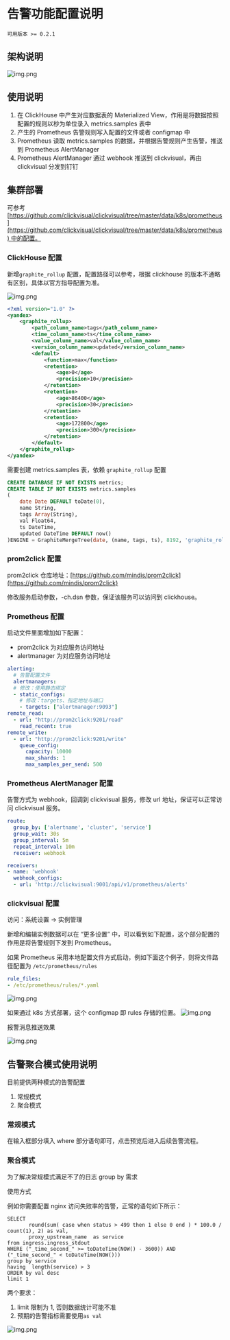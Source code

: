 # 告警功能配置说明

`可用版本 >= 0.2.1`

## 架构说明

![img.png](../../images/alarm-arch.png)

## 使用说明

1. 在 ClickHouse 中产生对应数据表的 Materialized View，作用是将数据按照配置的规则以秒为单位录入 metrics.samples 表中
2. 产生的 Prometheus 告警规则写入配置的文件或者 configmap 中
3. Prometheus 读取 metrics.samples 的数据，并根据告警规则产生告警，推送到 Prometheus AlertManager
4. Prometheus AlertManager 通过 webhook 推送到 clickvisual，再由 clickvisual 分发到钉钉

## 集群部署

可参考[https://github.com/clickvisual/clickvisual/tree/master/data/k8s/prometheus](https://github.com/clickvisual/clickvisual/tree/master/data/k8s/prometheus) 中的配置。

### ClickHouse 配置

新增`graphite_rollup` 配置，配置路径可以参考，根据 clickhouse 的版本不通略有区别，具体以官方指导配置为准。

![img.png](../../images/graphite_rollup_tree.png)

```xml
<?xml version="1.0" ?>
<yandex>
    <graphite_rollup>
        <path_column_name>tags</path_column_name>
        <time_column_name>ts</time_column_name>
        <value_column_name>val</value_column_name>
        <version_column_name>updated</version_column_name>
        <default>
            <function>max</function>
            <retention>
                <age>0</age>
                <precision>10</precision>
            </retention>
            <retention>
                <age>86400</age>
                <precision>30</precision>
            </retention>
            <retention>
                <age>172800</age>
                <precision>300</precision>
            </retention>
        </default>
    </graphite_rollup>
</yandex>
```

需要创建 metrics.samples 表，依赖 `graphite_rollup` 配置

```sql
CREATE DATABASE IF NOT EXISTS metrics;
CREATE TABLE IF NOT EXISTS metrics.samples
(
    date Date DEFAULT toDate(0),
    name String,
    tags Array(String),
    val Float64,
    ts DateTime,
    updated DateTime DEFAULT now()
)ENGINE = GraphiteMergeTree(date, (name, tags, ts), 8192, 'graphite_rollup');
```

### prom2click 配置

prom2click 仓库地址：[https://github.com/mindis/prom2click](https://github.com/mindis/prom2click)

修改服务启动参数，-ch.dsn 参数，保证该服务可以访问到 clickhouse。

### Prometheus 配置

启动文件里面增加如下配置：

- prom2click 为对应服务访问地址
- alertmanager 为对应服务访问地址

```yaml
alerting:
  # 告警配置文件
  alertmanagers:
  # 修改：使用静态绑定
  - static_configs:
    # 修改：targets、指定地址与端口
    - targets: ["alertmanager:9093"]
remote_read:
  - url: "http://prom2click:9201/read"
    read_recent: true
remote_write:
  - url: "http://prom2click:9201/write"
    queue_config:
      capacity: 10000
      max_shards: 1
      max_samples_per_send: 500
```

### Prometheus AlertManager 配置

告警方式为 webhook，回调到 clickvisual 服务，修改 url 地址，保证可以正常访问 clickvisual 服务。

```yaml
route:
  group_by: ['alertname', 'cluster', 'service']
  group_wait: 30s
  group_interval: 5m
  repeat_interval: 10m
  receiver: webhook

receivers:
- name: 'webhook'
  webhook_configs:
  - url: 'http://clickvisual:9001/api/v1/prometheus/alerts'
```

### clickvisual 配置

访问：系统设置 -> 实例管理

新增和编辑实例数据可以在 “更多设置” 中，可以看到如下配置，这个部分配置的作用是将告警规则下发到 Prometheus。

如果 Prometheus 采用本地配置文件方式启动，例如下面这个例子，则将文件路径配置为 `/etc/prometheus/rules`

```yaml
rule_files:
- /etc/prometheus/rules/*.yaml
```

![img.png](../../images/alarm-store-file.png)

如果通过 k8s 方式部署，这个 configmap 即 rules 存储的位置。
![img.png](../../images/alarm-store-k8s.png)

报警消息推送效果

![img.png](../../images/alarm-msg-push.png)


## 告警聚合模式使用说明

目前提供两种模式的告警配置
1. 常规模式
2. 聚合模式

### 常规模式
在输入框部分填入 where 部分语句即可，点击预览后进入后续告警流程。

### 聚合模式
为了解决常规模式满足不了的日志 group by 需求

使用方式

例如你需要配置 nginx 访问失败率的告警，正常的语句如下所示：

```mysql
SELECT 
       round(sum( case when status > 499 then 1 else 0 end ) * 100.0 / count(1), 2) as val,
       proxy_upstream_name  as service
from ingress.ingress_stdout
WHERE ("_time_second_" >= toDateTime(NOW() - 3600)) AND ("_time_second_" < toDateTime(NOW()))
group by service
having  length(service) > 3 
ORDER by val desc    
limit 1
```

两个要求：
1. limit 限制为 1, 否则数据统计可能不准
2. 预期的告警指标需要使用`as val`

![img.png](../../images/alarm-agg.png)


